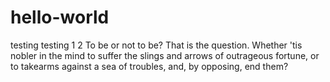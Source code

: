 # hello-world
testing testing 1 2
To be or not to be? That is the question. Whether 'tis nobler in the mind to suffer the slings and arrows of outrageous fortune, or to takearms against a sea of troubles, and, by opposing, end them?
